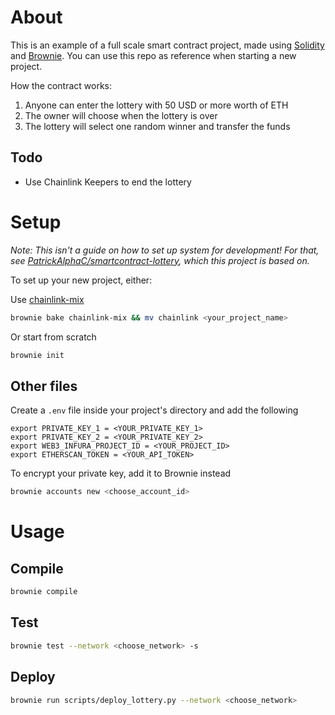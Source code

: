 # About
This is an example of a full scale smart contract project, made using [Solidity](https://github.com/ethereum/solidity) and [Brownie](https://github.com/eth-brownie/brownie). You can use this repo as reference when starting a new project.

How the contract works:
1. Anyone can enter the lottery with 50 USD or more worth of ETH
2. The owner will choose when the lottery is over
3. The lottery will select one random winner and transfer the funds
## Todo
- Use Chainlink Keepers to end the lottery
# Setup
*Note: This isn't a guide on how to set up system for development! For that, see [PatrickAlphaC/smartcontract-lottery](https://github.com/PatrickAlphaC/smartcontract-lottery/blob/main/README.md), which this project is based on.*

To set up your new project, either:

Use [chainlink-mix](https://github.com/brownie-mix/chainlink-mix)
```bash
brownie bake chainlink-mix && mv chainlink <your_project_name>
```
Or start from scratch
```bash
brownie init
```
## Other files
Create a `.env` file inside your project's directory and add the following
```
export PRIVATE_KEY_1 = <YOUR_PRIVATE_KEY_1>
export PRIVATE_KEY_2 = <YOUR_PRIVATE_KEY_2>
export WEB3_INFURA_PROJECT_ID = <YOUR_PROJECT_ID>
export ETHERSCAN_TOKEN = <YOUR_API_TOKEN>
```
To encrypt your private key, add it to Brownie instead
```bash
brownie accounts new <choose_account_id>
```
# Usage
## Compile
```bash
brownie compile
```
## Test
```bash
brownie test --network <choose_network> -s
```
## Deploy
```bash
brownie run scripts/deploy_lottery.py --network <choose_network>
```